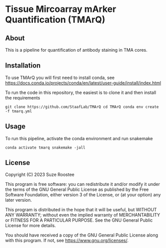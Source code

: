 # Tissue Mircoarray mArker Quantification (TMArQ)

## About

This is a pipeline for quantification of antibody staining in TMA cores.

## Installation

To use TMArQ you will first need to install conda, see https://docs.conda.io/projects/conda/en/latest/user-guide/install/index.html

To run the code in this repository, the easiest is to clone it and then install the requirements

`git clone https://github.com/StaafLab/TMArQ
cd TMArQ
conda env create -f tmarq.yml`

## Usage

To run this pipeline, activate the conda environment and run snakemake

`conda activate tmarq
snakemake -jall`

## License

Copyright (C) 2023 Suze Roostee

This program is free software: you can redistribute it and/or modify it under the terms of the GNU General Public License as published by the Free Software Foundation, either version 3 of the License, or (at your option) any later version.

This program is distributed in the hope that it will be useful, but WITHOUT ANY WARRANTY; without even the implied warranty of MERCHANTABILITY or FITNESS FOR A PARTICULAR PURPOSE. See the GNU General Public License for more details.

You should have received a copy of the GNU General Public License along with this program. If not, see https://www.gnu.org/licenses/.


